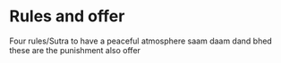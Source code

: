 # Rules and offer
Four rules/Sutra to have a peaceful atmosphere
saam
daam
dand
bhed
these are the punishment also
offer
